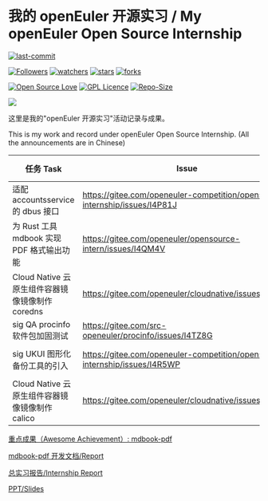 # 我的 openEuler 开源实习 / My openEuler Open Source Internship

[![last-commit](https://img.shields.io/github/last-commit/HollowMan6/My-openEuler-Open-Source-Internship)](../../graphs/commit-activity)

[![Followers](https://img.shields.io/github/followers/HollowMan6?style=social)](https://github.com/HollowMan6?tab=followers)
[![watchers](https://img.shields.io/github/watchers/HollowMan6/My-openEuler-Open-Source-Internship?style=social)](../../watchers)
[![stars](https://img.shields.io/github/stars/HollowMan6/My-openEuler-Open-Source-Internship?style=social)](../../stargazers)
[![forks](https://img.shields.io/github/forks/HollowMan6/My-openEuler-Open-Source-Internship?style=social)](../../network/members)

[![Open Source Love](https://img.shields.io/badge/-%E2%9D%A4%20Open%20Source-Green?style=flat-square&logo=Github&logoColor=white&link=https://hollowman6.github.io/fund.html)](https://hollowman6.github.io/fund.html)
[![GPL Licence](https://img.shields.io/badge/license-GPL-blue)](https://opensource.org/licenses/GPL-3.0/)
[![Repo-Size](https://img.shields.io/github/repo-size/HollowMan6/My-openEuler-Open-Source-Internship.svg)](../../archive/master.zip)

![](https://hollowman6.github.io/img/badges/openEuler.jpg)

这里是我的"openEuler 开源实习"活动记录与成果。

This is my work and record under openEuler Open Source Internship. (All the announcements are in Chinese)

| 任务 Task | Issue | PR | 分值 Credits |
| --- | --- | --- | --- |
| 适配 accountsservice 的 dbus 接口 | https://gitee.com/openeuler-competition/opensource-internship/issues/I4P81J | https://gitee.com/jiangsonglin2/kiran-cc-daemon/commit/b3251f66053c2dd7438ff34a0d9d93b485fea623 | 30 |
| 为 Rust 工具 mdbook 实现 PDF 格式输出功能 | https://gitee.com/openeuler/opensource-intern/issues/I4QM4V | https://gitee.com/openeuler/opensource-intern/pulls/9 https://gitee.com/openeuler/opensource-intern/pulls/11 https://gitee.com/openeuler/opensource-intern/pulls/12 https://gitee.com/openeuler/opensource-intern/pulls/14 | 50 |
| Cloud Native 云原生组件容器镜像镜像制作 coredns | https://gitee.com/openeuler/cloudnative/issues/I49Z2Y | https://gitee.com/openeuler/openeuler-docker-images/pulls/16 | 10 |
| sig QA procinfo 软件包加固测试 | https://gitee.com/src-openeuler/procinfo/issues/I4TZ8G | https://gitee.com/openeuler/mugen/pulls/277 | 10 |
|sig UKUI 图形化备份工具的引入 | https://gitee.com/openeuler-competition/opensource-internship/issues/I4R5WP | https://gitee.com/openeuler/community/pulls/3305 https://gitee.com/src-openeuler/backintime/pulls/1 https://gitee.com/openeuler/community/pulls/3329 | 20
| Cloud Native 云原生组件容器镜像镜像制作 calico | https://gitee.com/openeuler/cloudnative/issues/I49Z3A | https://gitee.com/openeuler/openeuler-docker-images/pulls/15 https://gitee.com/openeuler/community/pulls/3685 https://gitee.com/src-openeuler/calico/pulls/1 | 30 |

[重点成果（Awesome Achievement）: mdbook-pdf](https://github.com/HollowMan6/mdbook-pdf)

[mdbook-pdf 开发文档/Report](mdbook-pdf.pdf)

[总实习报告/Internship Report](开源实习报告.pdf)

[PPT/Slides](openEuler%E5%BC%80%E6%BA%90%E5%AE%9E%E4%B9%A0.pptx)
